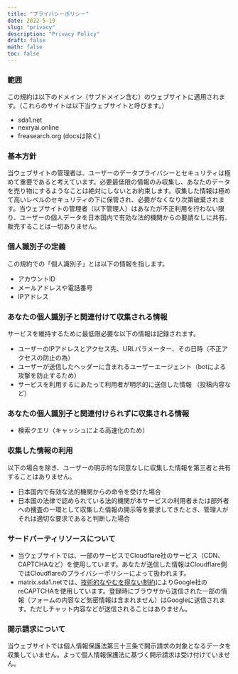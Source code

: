 ```yaml
---
title: "プライバシーポリシー"
date: 2022-5-19
slug: "privacy"
description: "Privacy Policy"
draft: false
math: false
toc: false
---
```


### 範囲
この規約は以下のドメイン（サブドメイン含む）のウェブサイトに適用されます。（これらのサイトは以下当ウェブサイトと呼びます。）

 - sda1.net
 - nexryai.online
 - freasearch.org (docsは除く)

### 基本方針
当ウェブサイトの管理者は、ユーザーのデータプライバシーとセキュリティは極めて重要であると考えています。必要最低限の情報のみ収集し、あなたのデータを売り物にするようなことは絶対にしないとお約束します。収集した情報は極めて高いレベルのセキュリティの下に保管され、必要がなくなり次第破棄されます。当ウェブサイトの管理者（以下管理人）はあなたが不正利用を行わない限り、ユーザーの個人データを日本国内で有効な法的機関からの要請なしに共有、販売することは一切ありません。

### 個人識別子の定義
この規約での「個人識別子」とは以下の情報を指します。
 - アカウントID
 - メールアドレスや電話番号
 - IPアドレス

### あなたの個人識別子と関連付けて収集される情報
サービスを維持するために最低限必要な以下の情報は記録されます。

 - ユーザーのIPアドレスとアクセス先、URLパラメーター、その日時（不正アクセスの防止の為）
 - ユーザーが送信したヘッダーに含まれるユーザーエージェント（botによる攻撃を防止するため）
 - サービスを利用するにあたって利用者が明示的に送信した情報 （投稿内容など）

### あなたの個人識別子と関連付けられずに収集される情報
 - 検索クエリ（キャッシュによる高速化のため）


### 収集した情報の利用
以下の場合を除き、ユーザーの明示的な同意なしに収集した情報を第三者と共有することはありません。

 - 日本国内で有効な法的機関からの命令を受けた場合
 - 日本国の法律で認められている法的機関が本サービスの利用者または部外者への捜査の一環として収集した情報の開示等を要求してきたとき、管理人がそれは適切な要求であると判断した場合


### サードパーティリソースについて
 - 当ウェブサイトでは、一部のサービスでCloudflare社のサービス（CDN、CAPTCHAなど）を使用しています。あなたが送信した情報はCloudflare側ではCloudflareのプライバシーポリシーによって扱われます。
 - matrix.sda1.netでは、[技術的なやむを得ない制約](https://github.com/matrix-org/matrix-spec/issues/295)によりGoogle社のreCAPTCHAを使用しています。登録時にブラウザから送信された一部の情報（フォームの内容など気密情報は含まれません）はGoogleに送信されます。ただしチャット内容などが送信されることはありません。

### 開示請求について
当ウェブサイトでは個人情報保護法第三十三条で開示請求の対象となるデータを収集していません。よって個人情報保護法に基づく開示請求は受け付けていません。

